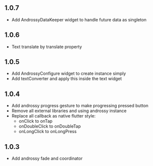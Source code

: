 ## 1.0.7

* Add AndrossyDataKeeper widget to handle future data as singleton

## 1.0.6

* Text translate by translate property

## 1.0.5

* Add AndrossyConfigure widget to create instance simply
* Add textConverter and apply this inside the text widget

## 1.0.4

* Add androssy progress gesture to make progressing pressed button
* Remove all external libraries and using androssy instance
* Replace all callback as native flutter style:
    - onClick to onTap
    - onDoubleClick to onDoubleTap
    - onLongClick to onLongPress

## 1.0.3

* Add androssy fade and coordinator
